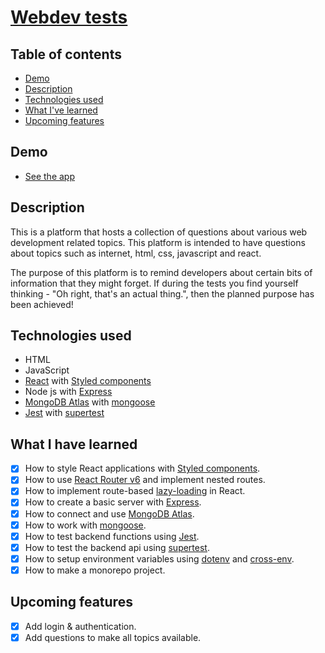 # [Webdev tests](https://webdevtest.org/)

## Table of contents

- [Demo](#demo)
- [Description](#description)
- [Technologies used](#technologies-used)
- [What I've learned](#what-i-have-learned)
- [Upcoming features](#upcoming-features)

## Demo

- [See the app](https://webdevtest.org/)

## Description

This is a platform that hosts a collection of questions about various web development related topics. This platform is intended to have questions about topics such as internet, html, css, javascript and react.

The purpose of this platform is to remind developers about certain bits of information that they might forget. If during the tests you find yourself thinking - "Oh right, that's an actual thing.", then the planned purpose has been achieved!

## Technologies used

- HTML
- JavaScript
- [React](https://reactjs.org/) with [Styled components](https://styled-components.com/)
- Node js with [Express](https://expressjs.com/)
- [MongoDB Atlas](https://www.mongodb.com/atlas) with [mongoose](https://mongoosejs.com/)
- [Jest](https://jestjs.io/) with [supertest](https://github.com/visionmedia/supertest)

## What I have learned

- [x] How to style React applications with [Styled components](https://styled-components.com/).
- [x] How to use [React Router v6](https://reactrouter.com/docs/en/v6/getting-started/overview) and implement nested routes.
- [x] How to implement route-based [lazy-loading](https://reactjs.org/docs/code-splitting.html) in React.
- [x] How to create a basic server with [Express](https://expressjs.com/).
- [x] How to connect and use [MongoDB Atlas](https://www.mongodb.com/atlas).
- [x] How to work with [mongoose](https://mongoosejs.com/).
- [x] How to test backend functions using [Jest](https://jestjs.io/).
- [x] How to test the backend api using [supertest](https://github.com/visionmedia/supertest).
- [x] How to setup environment variables using [dotenv](https://github.com/motdotla/dotenv) and [cross-env](https://github.com/kentcdodds/cross-env).
- [x] How to make a monorepo project.

## Upcoming features

- [x] Add login & authentication.
- [x] Add questions to make all topics available.
